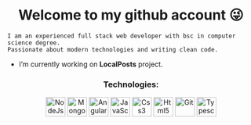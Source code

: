 <h1 align="center">Welcome to my github account 😜</h1>

```
I am an experienced full stack web developer with bsc in computer science degree.
Passionate about modern technologies and writing clean code.
```

-  I’m currently working on <b>LocalPosts</b> project.

<h3 align="center">Technologies:</h3>
<p align="center">
<img src="https://nodejs.org/static/images/logos/nodejs-new-pantone-black.svg" alt="NodeJs" width="40" height="40"/>  
<img src="https://infinapps.com/wp-content/uploads/2018/10/mongodb-logo.png" alt="MongodB" width="40" height="40"/>  
<img src="https://material.angularjs.org/1.0.9/img/icons/angular-logo.svg" alt="Angular" width="40" height="40"/>   
<img src="https://upload.wikimedia.org/wikipedia/commons/thumb/9/99/Unofficial_JavaScript_logo_2.svg/480px-Unofficial_JavaScript_logo_2.svg.png" alt="JavaScript" width="40" height="40"/>
<img src="https://devicons.github.io/devicon/devicon.git/icons/css3/css3-original-wordmark.svg" alt="Css3" width="40" height="40"/>
<img src="https://devicons.github.io/devicon/devicon.git/icons/html5/html5-original-wordmark.svg" alt="Html5" width="40" height="40"/>  
<img src="https://www.vectorlogo.zone/logos/git-scm/git-scm-icon.svg" alt="Git" width="40" height="40"/>  
<img src="https://devicons.github.io/devicon/devicon.git/icons/typescript/typescript-original.svg" alt="Typescript" width="40" height="40"/>  
</p>
